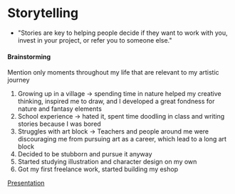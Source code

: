 # Storytelling
* "Stories are key to helping people decide if they want to work with you, invest in your project, or refer you to someone else."

#### Brainstorming
Mention only moments throughout my life that are relevant to my artistic journey
1. Growing up in a village -> spending time in nature helped my creative thinking, inspired me to draw, and I developed a great fondness for nature and fantasy elements
2. School experience -> hated it, spent time doodling in class and writing stories because I was bored
3. Struggles with art block -> Teachers and people around me were discouraging me from pursuing art as a career, which lead to a long art block
4. Decided to be stubborn and pursue it anyway
5. Started studying illustration and character design on my own
6. Got my first freelance work, started building my eshop

[Presentation](Presentation.pdf)
